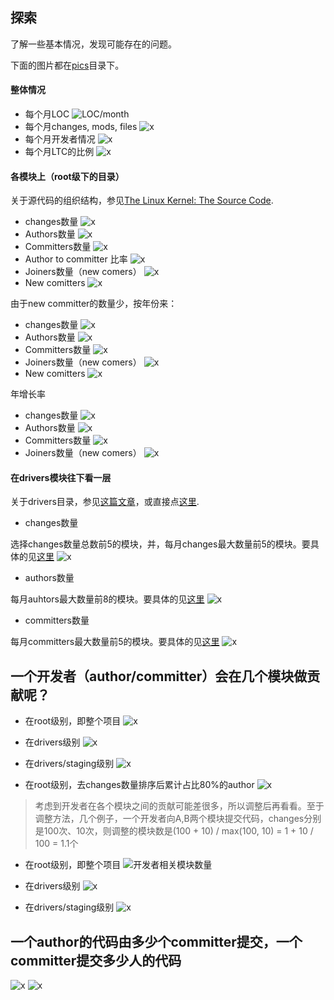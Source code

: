 ## 探索
了解一些基本情况，发现可能存在的问题。

下面的图片都在[pics](./pics)目录下。
#### 整体情况
- 每个月LOC 
![LOC/month](./pics/loc-month.png)
- 每个月changes, mods, files
![x](./pics/changes.files.mods-month.png)
- 每个月开发者情况
![x](./pics/dvprs-month.png)
- 每个月LTC的比例
![x](./pics/ltcratio-month.png)

#### 各模块上（root级下的目录）
关于源代码的组织结构，参见[The Linux Kernel: The Source Code](http://www.linux.org/threads/the-linux-kernel-the-source-code.4204/).

- changes数量
![x](./pics/numDeltas-in-mod.month.png)
- Authors数量
![x](./pics/numAthrs-month.mod.png)
- Committers数量
![x](./pics/numCmtrs-month.mod.png)
- Author to committer 比率
![x](./pics/a2c-in-mods.png)
- Joiners数量（new comers）
![x](./pics/numJoiners-month.mod.png)
- New comitters
![x](./pics/numNewCmtrs-month.mod.png )

由于new committer的数量少，按年份来：

- changes数量
![x](./pics/numChgs-year.mod.png)
- Authors数量
![x](./pics/numAthrs-year.mod.png)
- Committers数量
![x](./pics/numCmtrs-year.mod.png)
- Joiners数量（new comers）
![x](./pics/numJoiners-year.mod.png)
- New comitters
![x](./pics/numNewCmtrs-year.mod.png)

年增长率

- changes数量
![x](./pics/numAthrsIncR-year.mod.png)
- Authors数量
![x](./pics/numChgsIncR-year.mod.png)
- Committers数量
![x](./pics/numCmtrsIncR-year.mod.png)
- Joiners数量（new comers）
![x](./pics/numJoinersIncR-year.mod.png)

#### 在drivers模块往下看一层
关于drivers目录，参见[这篇文章](http://www.linux.org/threads/the-linux-kernel-drivers.4205/)，或直接点[这里](./docs/drivers-mod.md).

- changes数量

选择changes数量总数前5的模块，并，每月changes最大数量前5的模块。要具体的见[这里](data/numChgs.in.month.mdrivers.al.txt)
![x](./pics/numChgs-month.mdrivers.png)

- authors数量

每月auhtors最大数量前8的模块。要具体的见[这里](data/numAthrs.in.month.mdrivers.al.txt)
![x](./pics/numAthrs-month.mdrivers.png)

- committers数量

每月committers最大数量前5的模块。要具体的见[这里](./data/numCmtrs.in.month.mdrivers.al.txt)
![x](./pics/numCmtrs-month.mdrivers.png)

## 一个开发者（author/committer）会在几个模块做贡献呢？
- 在root级别，即整个项目
![x](pics/CFG.dvpr-numMods.png)

- 在drivers级别
![x](pics/CFG.dvprs-numMods.indrivers.png)

- 在drivers/staging级别
![x](pics/CFG.dvprs-numMods.instaging.png)

- 在root级别，去changes数量排序后累计占比80%的author
![x](pics/CFG.coreDvprs-numMods.png)

>考虑到开发者在各个模块之间的贡献可能差很多，所以调整后再看看。至于调整方法，几个例子，一个开发者向A,B两个模块提交代码，changes分别是100次、10次，则调整的模块数是(100 + 10) / max(100, 10) = 1 + 10 / 100 = 1.1个

- 在root级别，即整个项目
![开发者相关模块数量](./pics/box.dvprs-adjNumMods.png)

- 在drivers级别
![x](./pics/box.dvprs-adjNumMods.indrivers.png)

- 在drivers/staging级别
![x](./pics/box.dvprs-adjNumMods.instaging.png)


## 一个author的代码由多少个committer提交，一个committer提交多少人的代码
![x](./pics/box.numPtnrs-dvpr.png)
![x](./pics/box.adjNumPtnrs-dvpr.png)

